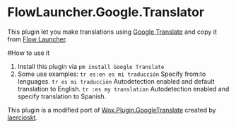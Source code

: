 # FlowLauncher.Google.Translator

This plugin let you make translations using [Google Translate](https://translate.google.com/) and copy it from [Flow Launcher](https://www.flowlauncher.com/).

#How to use it
1. Install this plugin via `pm install Google Translate`
2. Some use examples:
  `tr es:en es mi traducción` Specify from:to lenguages.
  `tr es mi traducción` Autodetection enabled and default translation to English.
  `tr :es my translation` Autodetection enabled and specify translation to Spanish.
                       
This plugin is a modified port of [Wox.Plugin.GoogleTranslate](https://github.com/laercioskt/Wox.Plugin.GoogleTranslate) created by [laercioskt](https://github.com/laercioskt).
